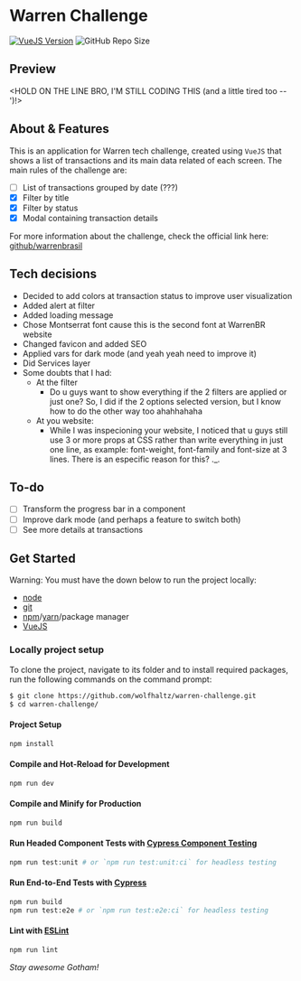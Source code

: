 # Warren Challenge

[![VueJS Version](https://img.shields.io/badge/vuejs-3.2.37-green.svg)](https://vuejs.org)
![GitHub Repo Size](https://img.shields.io/github/repo-size/wolfhaltz/warren-challenge)

## Preview

<HOLD ON THE LINE BRO, I'M STILL CODING THIS (and a little tired too --')!>

## About & Features

This is an application for Warren tech challenge, created using `VueJS` that shows a list of transactions and its main data related of each screen.
The main rules of the challenge are:

- [ ] List of transactions grouped by date (???)
- [x] Filter by title
- [x] Filter by status
- [x] Modal containing transaction details

For more information about the challenge, check the official link here: <a href="https://github.com/warrenbrasil/desafio-warren-web">github/warrenbrasil</a>

## Tech decisions

* Decided to add colors at transaction status to improve user visualization
* Added alert at filter
* Added loading message
* Chose Montserrat font cause this is the second font at WarrenBR website
* Changed favicon and added SEO
* Applied vars for dark mode (and yeah yeah need to improve it)
* Did Services layer
* Some doubts that I had:
    * At the filter
        * Do u guys want to show everything if the 2 filters are applied or just one? 
        So, I did if the 2 options selected version, but I know how to do the other way too ahahhahaha
    * At you website:
        * While I was inspecioning your website, I noticed that u guys still use 3 or more props at CSS rather than write everything in just one line, as example: font-weight, font-family and font-size at 3 lines. There is an especific reason for this? ._.

## To-do

- [ ] Transform the progress bar in a component
- [ ] Improve dark mode (and perhaps a feature to switch both)
- [ ] See more details at transactions

## Get Started

Warning:
You must have the down below to run the project locally:

- <a href="https://nodejs.org/en/">node</a>
- <a href="https://git-scm.com">git</a>
- <a href="https://www.npmjs.com">npm</a>/<a href="https://yarnpkg.com">yarn</a>/package manager
- <a href="https://vuejs.org">VueJS</a>

### Locally project setup

To clone the project, navigate to its folder and to install required packages, run the following commands on the command prompt:

```sh
$ git clone https://github.com/wolfhaltz/warren-challenge.git
$ cd warren-challenge/
```

#### Project Setup

```sh
npm install
```

#### Compile and Hot-Reload for Development

```sh
npm run dev
```

#### Compile and Minify for Production

```sh
npm run build
```

#### Run Headed Component Tests with [Cypress Component Testing](https://on.cypress.io/component)

```sh
npm run test:unit # or `npm run test:unit:ci` for headless testing
```

#### Run End-to-End Tests with [Cypress](https://www.cypress.io/)

```sh
npm run build
npm run test:e2e # or `npm run test:e2e:ci` for headless testing
```

#### Lint with [ESLint](https://eslint.org/)

```sh
npm run lint
```

_Stay awesome Gotham!_